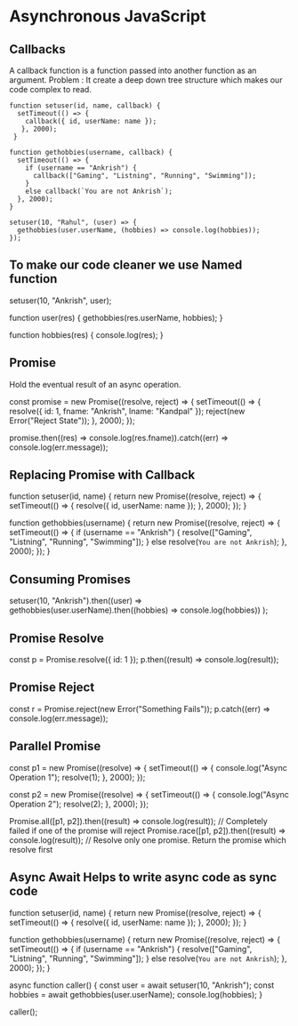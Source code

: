 # Asynchronous JavaScript

## Callbacks
A callback function is a function passed into another function as an argument. Problem :  It create a deep down tree structure which makes our code complex to read.

    function setuser(id, name, callback) {
      setTimeout(() => {
        callback({ id, userName: name });
       }, 2000);
     }

    function gethobbies(username, callback) {
      setTimeout(() => {
        if (username == "Ankrish") {
          callback(["Gaming", "Listning", "Running", "Swimming"]);
        } 
        else callback(`You are not Ankrish`);
      }, 2000);
    }

    setuser(10, "Rahul", (user) => {
      gethobbies(user.userName, (hobbies) => console.log(hobbies));
    });

## To make our code cleaner we use Named function

setuser(10, "Ankrish", user);

function user(res) {
  gethobbies(res.userName, hobbies);
}

function hobbies(res) {
  console.log(res);
}

## Promise
Hold the eventual result of an async operation.

const promise = new Promise((resolve, reject) => {
  setTimeout(() => {
    resolve({ id: 1, fname: "Ankrish", lname: "Kandpal" });
    reject(new Error("Reject State"));
  }, 2000);
});

promise.then((res) => console.log(res.fname)).catch((err) => console.log(err.message));

## Replacing Promise with Callback

function setuser(id, name) {
  return new Promise((resolve, reject) => {
    setTimeout(() => {
      resolve({ id, userName: name });
    }, 2000);
  });
}

function gethobbies(username) {
  return new Promise((resolve, reject) => {
    setTimeout(() => {
      if (username == "Ankrish") {
        resolve(["Gaming", "Listning", "Running", "Swimming"]);
      } else resolve(`You are not Ankrish`);
    }, 2000);
  });
}

## Consuming Promises
setuser(10, "Ankrish").then((user) =>
  gethobbies(user.userName).then((hobbies) => console.log(hobbies))
);

## Promise Resolve
const p = Promise.resolve({ id: 1 });
p.then((result) => console.log(result));

## Promise Reject
const r = Promise.reject(new Error("Something Fails"));
p.catch((err) => console.log(err.message));

## Parallel Promise
const p1 = new Promise((resolve) => {
  setTimeout(() => {
    console.log("Async Operation 1");
    resolve(1);
  }, 2000);
});

const p2 = new Promise((resolve) => {
  setTimeout(() => {
    console.log("Async Operation 2");
    resolve(2);
  }, 2000);
});

Promise.all([p1, p2]).then((result) => console.log(result)); // Completely failed if one of the promise will reject
Promise.race([p1, p2]).then((result) => console.log(result)); // Resolve only one promise. Return the promise which resolve first

## Async Await Helps to write async code as sync code
function setuser(id, name) {
  return new Promise((resolve, reject) => {
    setTimeout(() => {
      resolve({ id, userName: name });
    }, 2000);
  });
}

function gethobbies(username) {
  return new Promise((resolve, reject) => {
    setTimeout(() => {
      if (username == "Ankrish") {
        resolve(["Gaming", "Listning", "Running", "Swimming"]);
      } else resolve(`You are not Ankrish`);
    }, 2000);
  });
}

async function caller() {
  const user = await setuser(10, "Ankrish");
  const hobbies = await gethobbies(user.userName);
  console.log(hobbies);
}

caller();
